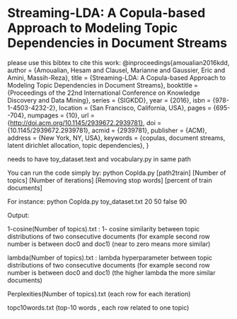 # Streaming-LDA: A Copula-based Approach to Modeling Topic Dependencies in Document Streams

please use this bibtex  to cite this work: 
@inproceedings{amoualian2016kdd,
 author = {Amoualian, Hesam and Clausel, Marianne and Gaussier, Eric and Amini, Massih-Reza},
 title = {Streaming-LDA: A Copula-based Approach to Modeling Topic Dependencies in Document Streams},
 booktitle = {Proceedings of the 22nd International Conference on Knowledge Discovery and Data Mining},
 series = {SIGKDD},
 year = {2016},
 isbn = {978-1-4503-4232-2},
 location = {San Francisco, California, USA},
 pages = {695--704},
 numpages = {10},
 url = {http://doi.acm.org/10.1145/2939672.2939781},
 doi = {10.1145/2939672.2939781},
 acmid = {2939781},
 publisher = {ACM},
 address = {New York, NY, USA},
 keywords = {copulas, document streams, latent dirichlet allocation, topic dependencies},
}

needs to have toy_dataset.text and vocabulary.py in same path


You can run the code simply by:
python Coplda.py [path2train] [Number of topics] [Number of iterations] [Removing stop words] [percent of train documents]

For instance:
python Coplda.py toy_dataset.txt 20 50 false 90

Output:

1-cosine(Number of topics).txt   : 1- cosine similarity between topic distributions of two consecutive documents (for example second row number is between doc0 and doc1) (near to zero means more similar)

lambda(Number of topics).txt   : lambda hyperparameter between topic distributions of two consecutive documents (for example second row number is between doc0 and doc1) (the higher lambda the more similar documents)

Perplexities(Number of topics).txt  (each row for each iteration)

topc10words.txt     (top-10 words , each row related to one topic)
